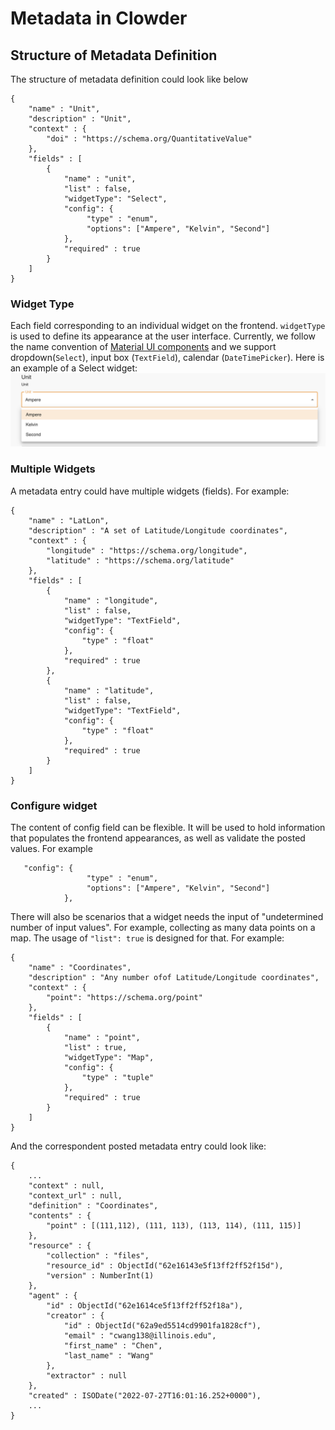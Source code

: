# Metadata in Clowder

## Structure of Metadata Definition
The structure of metadata definition could look like below
```
{
    "name" : "Unit",
    "description" : "Unit",
    "context" : {
        "doi" : "https://schema.org/QuantitativeValue"
    },
    "fields" : [
        {
            "name" : "unit",
            "list" : false,
            "widgetType": "Select",
            "config": {
                 "type" : "enum",
                 "options": ["Ampere", "Kelvin", "Second"]
            },
            "required" : true
        }
    ]
}
```

### Widget Type
Each field corresponding to an individual widget on the frontend. `widgetType` is used to define its appearance at the
user interface. Currently, we follow the name convention of [Material UI components](https://mui.com/components/) 
and we support dropdown(`Select`), input box (`TextField`), calendar (`DateTimePicker`). Here is an example of a Select 
widget:
![img](img/metadata_dropdown.png)

### Multiple Widgets
A metadata entry could have multiple widgets (fields). For example:
```
{
    "name" : "LatLon",
    "description" : "A set of Latitude/Longitude coordinates",
    "context" : {
        "longitude" : "https://schema.org/longitude",
        "latitude" : "https://schema.org/latitude"
    },
    "fields" : [
        {
            "name" : "longitude",
            "list" : false,
            "widgetType": "TextField",
            "config": {
                "type" : "float"
            },
            "required" : true
        },
        {
            "name" : "latitude",
            "list" : false,
            "widgetType": "TextField",
            "config": {
                "type" : "float"
            },
            "required" : true
        }
    ]
}
```

### Configure widget
The content of config field can be flexible. It will be used to hold information that populates the frontend appearances, as well as validate the posted values. For example 
```
   "config": {
                 "type" : "enum",
                 "options": ["Ampere", "Kelvin", "Second"]
            },
```

There will also be scenarios that a widget needs the input of "undetermined number of input values". For example, 
collecting as many data points on a map. The usage of `"list": true` is designed for that. For example:
```
{
    "name" : "Coordinates",
    "description" : "Any number ofof Latitude/Longitude coordinates",
    "context" : {
        "point": "https://schema.org/point"
    },
    "fields" : [
        {
            "name" : "point",
            "list" : true,
            "widgetType": "Map",
            "config": {
                "type" : "tuple"
            },
            "required" : true
        }
    ]
}
```

And the correspondent posted metadata entry could look like:
```
{ 
    ...
    "context" : null, 
    "context_url" : null, 
    "definition" : "Coordinates", 
    "contents" : {
        "point" : [(111,112), (111, 113), (113, 114), (111, 115)]
    }, 
    "resource" : {
        "collection" : "files", 
        "resource_id" : ObjectId("62e16143e5f13ff2ff52f15d"), 
        "version" : NumberInt(1)
    }, 
    "agent" : {
        "id" : ObjectId("62e1614ce5f13ff2ff52f18a"), 
        "creator" : {
            "id" : ObjectId("62a9ed5514cd9901fa1828cf"), 
            "email" : "cwang138@illinois.edu", 
            "first_name" : "Chen", 
            "last_name" : "Wang"
        }, 
        "extractor" : null
    }, 
    "created" : ISODate("2022-07-27T16:01:16.252+0000"),
    ...
}
```
